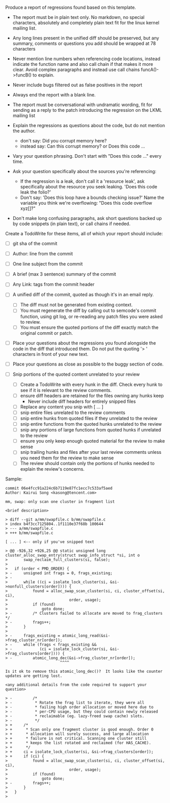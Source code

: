 Produce a report of regressions found based on this template.

- The report must be in plain text only.  No markdown, no special characters,
absolutely and completely plain text fit for the linux kernel mailing list.

- Any long lines present in the unified diff should be preserved, but
any summary, comments or questions you add should be wrapped at 78 characters

- Never mention line numbers when referencing code locations, instead indicate
the function name and also call chain if that makes it more clear.  Avoid
complex paragraphs and instead use call chains funcA()->funcB() to explain.

- Never include bugs filtered out as false positives in the report

- Always end the report with a blank line.

- The report must be conversational with undramatic wording, fit for sending
as a reply to the patch introducing the regression on the LKML mailing list

- Explain the regressions as questions about the code, but do not mention
the author.
  - don't say: Did you corrupt memory here?
  - instead say: Can this corrupt memory? or Does this code ...

- Vary your question phrasing.  Don't start with "Does this code ..." every time.

- Ask your question specifically about the sources you're referencing:
  - If the regression is a leak, don't call it a 'resource leak', ask
    specifically about the resource you seek leaking.  'Does this code leak the
    folio?'
  - Don't say: 'Does this loop have a bounds checking issue?' Name the
    variable you think we're overflowing: "Does this code overflow xyz[]?"

- Don't make long confusing paragraphs, ask short questions backed up by
code snippets (in plain text), or call chains if needed.

Create a TodoWrite for these items, all of which your report should include:

- [ ] git sha of the commit
- [ ] Author: line from the commit
- [ ] One line subject from the commit

- [ ] A brief (max 3 sentence) summary of the commit

- [ ] Any Link: tags from the commit header

- [ ] A unified diff of the commit, quoted as though it's in an email reply.
  - [ ] The diff must not be generated from existing context.
  - [ ] You must regenerate the diff by calling out to semcode's commit function,
    using git log, or re-reading any patch files you were asked to review.
  - [ ] You must ensure the quoted portions of the diff exactly match the
    original commit or patch.

- [ ] Place your questions about the regressions you found alongside the code
  in the diff that introduced them.  Do not put the quoting '> ' characters in
  front of your new text.
- [ ] Place your questions as close as possible to the buggy section of code.

- [ ] Snip portions of the quoted content unrelated to your review
  - [ ] Create a TodoWrite with every hunk in the diff.  Check every hunk
        to see if it is relevant to the review comments.
  - [ ] ensure diff headers are retained for the files owning any hunks keep
    - Never include diff headers for entirely snipped files
  - [ ] Replace any content you snip with [ ... ]
  - [ ] snip entire files unrelated to the review comments
  - [ ] snip entire hunks from quoted files if they unrelated to the review
  - [ ] snip entire functions from the quoted hunks unrelated to the review
  - [ ] snip any portions of large functions from quoted hunks if unrelated to the review
  - [ ] ensure you only keep enough quoted material for the review to make sense
  - [ ] snip trailing hunks and files after your last review comments unless
        you need them for the review to make sense
  - [ ] The review should contain only the portions of hunks needed to explain the review's concerns.

Sample:

```
commit 06e4fcc91a224c6b7119e87fc1ecc7c533af5aed
Author: Kairui Song <kasong@tencent.com>

mm, swap: only scan one cluster in fragment list
    
<brief description>

> diff --git a/mm/swapfile.c b/mm/swapfile.c
> index b4f3cc7125804..1f1110e37f68b 100644
> --- a/mm/swapfile.c
> +++ b/mm/swapfile.c

[ ... ] <-- only if you've snipped text

> @@ -926,32 +926,25 @@ static unsigned long cluster_alloc_swap_entry(struct swap_info_struct *si, int o
>  		swap_reclaim_full_clusters(si, false);
>  
>  	if (order < PMD_ORDER) {
> -		unsigned int frags = 0, frags_existing;
> -
>  		while ((ci = isolate_lock_cluster(si, &si->nonfull_clusters[order]))) {
>  			found = alloc_swap_scan_cluster(si, ci, cluster_offset(si, ci),
>  							order, usage);
>  			if (found)
>  				goto done;
> -			/* Clusters failed to allocate are moved to frag_clusters */
> -			frags++;
>  		}
>  
> -		frags_existing = atomic_long_read(&si->frag_cluster_nr[order]);
> -		while (frags < frags_existing &&
> -		       (ci = isolate_lock_cluster(si, &si->frag_clusters[order]))) {
> -			atomic_long_dec(&si->frag_cluster_nr[order]);
                        ^^^^

Is it ok to remove this atomic_long_dec()?  It looks like the counter
updates are getting lost.

<any additional details from the code required to support your question>

> -			/*
> -			 * Rotate the frag list to iterate, they were all
> -			 * failing high order allocation or moved here due to
> -			 * per-CPU usage, but they could contain newly released
> -			 * reclaimable (eg. lazy-freed swap cache) slots.
> -			 */
> +		/*
> +		 * Scan only one fragment cluster is good enough. Order 0
> +		 * allocation will surely success, and large allocation
> +		 * failure is not critical. Scanning one cluster still
> +		 * keeps the list rotated and reclaimed (for HAS_CACHE).
> +		 */
> +		ci = isolate_lock_cluster(si, &si->frag_clusters[order]);
> +		if (ci) {
>  			found = alloc_swap_scan_cluster(si, ci, cluster_offset(si, ci),
>  							order, usage);
>  			if (found)
>  				goto done;
> -			frags++;
>  		}
>  	}
>  
```
